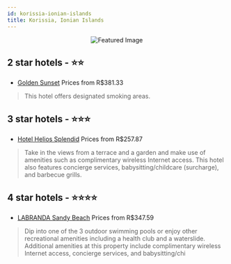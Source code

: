 ```yaml
---
id: korissia-ionian-islands
title: Korissia, Ionian Islands
---
```


<center><img src="https://i.travelapi.com/hotels/15000000/14940000/14931800/14931760/c290f0cc_z.jpg" alt="Featured Image" /></center>


##  2 star hotels - ⭐️⭐️

-    [Golden Sunset](https://us.hurb.com/hotels/korissia/golden-sunset-JNP-JP073040?cmp=18055) Prices from R$381.33
   > This hotel offers designated smoking areas.

##  3 star hotels - ⭐️⭐️⭐️

-    [Hotel Helios Splendid](https://us.hurb.com/hotels/korissia/hotel-helios-splendid-JNP-JP198575?cmp=18055) Prices from R$257.87
   > Take in the views from a terrace and a garden and make use of amenities such as complimentary wireless Internet access. This hotel also features concierge services, babysitting/childcare (surcharge), and barbecue grills.

##  4 star hotels - ⭐️⭐️⭐️⭐️

-    [LABRANDA Sandy Beach](https://us.hurb.com/hotels/korissia/labranda-sandy-beach-JNP-JP012566?cmp=18055) Prices from R$347.59
   > Dip into one of the 3 outdoor swimming pools or enjoy other recreational amenities including a health club and a waterslide. Additional amenities at this property include complimentary wireless Internet access, concierge services, and babysitting/chi
